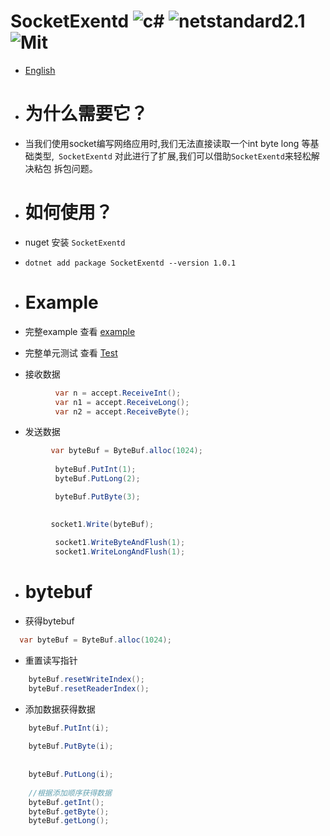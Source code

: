 # SocketExentd ![c#](https://img.shields.io/badge/c%23-8.0-red) ![netstandard2.1](https://img.shields.io/badge/netstandard-2.1-blue) ![Mit](https://img.shields.io/badge/Mit-Passing-yellow) 
  
  - [English](https://github.com/adminoryuan/SharpSocketExentd/blob/master/README_eg.md)
  - # 为什么需要它？
  - 当我们使用socket编写网络应用时,我们无法直接读取一个int byte long 等基础类型,``` SocketExentd``` 对此进行了扩展,我们可以借助```SocketExentd```来轻松解决粘包 拆包问题。
  
  - # 如何使用？
  -  nuget 安装  ```SocketExentd ```
  - ``` dotnet add package SocketExentd --version 1.0.1 ```
  - # Example
  - 完整example 查看 [example]( https://github.com/adminoryuan/SharpSocketExentd/blob/master/Example/Example.cs)
  - 完整单元测试 查看 [Test]( https://github.com/adminoryuan/SocketExentd/tree/master/TestProject1)
  - 接收数据
  ``` c# 
            var n = accept.ReceiveInt();
            var n1 = accept.ReceiveLong();
            var n2 = accept.ReceiveByte();
  ```
  - 发送数据
  ```c#
           var byteBuf = ByteBuf.alloc(1024);
            
            byteBuf.PutInt(1);
            byteBuf.PutLong(2);

            byteBuf.PutByte(3);

            
           socket1.Write(byteBuf);
           
            socket1.WriteByteAndFlush(1);
            socket1.WriteLongAndFlush(1);
  ```
  - # bytebuf
  - 获得bytebuf
  ``` c#
    var byteBuf = ByteBuf.alloc(1024);
  ```
  - 重置读写指针
  ```c#
      byteBuf.resetWriteIndex();
      byteBuf.resetReaderIndex();
  ```
  - 添加数据获得数据
  ```c#
      byteBuf.PutInt(i);
      
      byteBuf.PutByte(i);
      
      
      byteBuf.PutLong(i);
      
      //根据添加顺序获得数据
      byteBuf.getInt();
      byteBuf.getByte();
      byteBuf.getLong();
       
  ```
    
